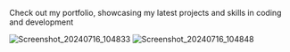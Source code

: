 Check out my portfolio, showcasing my latest projects and skills in coding and development

![Screenshot_20240716_104833](https://github.com/user-attachments/assets/b2f2551c-c47c-4084-bf3a-923f39bb4d19)
![Screenshot_20240716_104848](https://github.com/user-attachments/assets/713a2183-8e8a-4c79-b856-e37264de8aa2)
